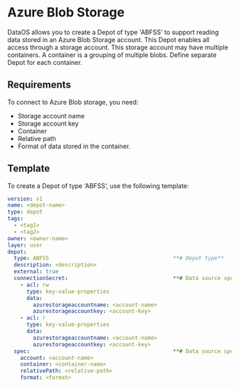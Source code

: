 # Azure Blob Storage


DataOS allows you to create a Depot of type 'ABFSS' to support reading data stored in an Azure Blob Storage account. This Depot enables all access through a storage account. This storage account may have multiple containers. A container is a grouping of multiple blobs. Define separate Depot for each container.

## Requirements

To connect to Azure Blob storage, you need:

- Storage account name
- Storage account key
- Container
- Relative path
- Format of data stored in the container.

## Template

To create a Depot of type ‘ABFSS‘, use the following template:

```yaml
version: v1
name: <depot-name>
type: depot
tags:
  - <tag1>
  - <tag2>
owner: <owner-name>
layer: user
depot:
  type: ABFSS                                       **# Depot type**
  description: <description>
  external: true
  connectionSecret:                                 **# Data source specific configurations**
    - acl: rw
      type: key-value-properties
      data:
        azurestorageaccountname: <account-name>
        azurestorageaccountkey: <account-key>
    - acl: r
      type: key-value-properties
      data:
        azurestorageaccountname: <account-name>
        azurestorageaccountkey: <account-key>
  spec:                                             **# Data source specific configurations**
    account: <account-name>
    container: <container-name>
    relativePath: <relative-path>
    format: <format>
```
